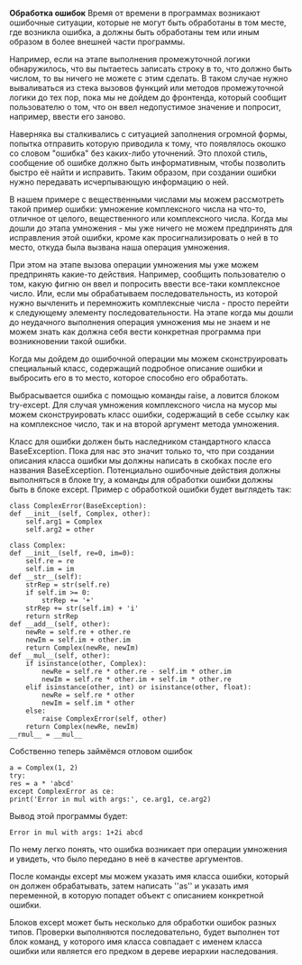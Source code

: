 **Обработка ошибок**
Время от времени в программах возникают ошибочные ситуации, которые не могут быть обработаны в том месте, где возникла ошибка, а должны быть обработаны тем или иным образом в более внешней части программы. 

Например, если на этапе выполнения промежуточной логики обнаружилось, что вы пытаетесь записать строку в то, что должно быть числом, то вы ничего не можете с этим сделать. В таком случае нужно вываливаться из стека вызовов функций или методов промежуточной логики до тех пор, пока мы не дойдем до фронтенда, который сообщит пользователю о том, что он ввел недопустимое значение и попросит, например, ввести его заново.

Наверняка вы сталкивались с ситуацией заполнения огромной формы, попытка отправить которую приводила к тому, что появлялось окошко со словом "ошибка" без каких-либо уточнений. Это плохой стиль, сообщение об ошибке должно быть информативным, чтобы позволить быстро её найти и исправить. Таким образом, при создании ошибки нужно передавать исчерпывающую информацию о ней.

В нашем примере с вещественными числами мы можем рассмотреть такой пример ошибки: умножение комплексного числа на что-то, отличное от целого, вещественного или комплексного числа. Когда мы дошли до этапа умножения - мы уже ничего не можем предпринять для исправления этой ошибки, кроме как просигнализировать о ней в то место, откуда была вызвана наша операция умножения.

При этом на этапе вызова операции умножения мы уже можем предпринять какие-то действия. Например, сообщить пользователю о том, какую фигню он ввел и попросить ввести все-таки комплексное число. Или, если мы обрабатываем последовательность, из которой нужно вычленить и перемножить комплексные числа - просто перейти к следующему элементу последовательности. На этапе когда мы дошли до неудачного выполнения операция умножения мы не знаем и не можем знать как должна себя вести конкретная программа при возникновении такой ошибки.

Когда мы дойдем до ошибочной операции мы можем сконструировать специальный класс, содержащий подробное описание ошибки и выбросить его в то место, которое способно его обработать.

Выбрасывается ошибка с помощью команды raise, а ловится блоком try-except. Для случая умножения комплексного числа на мусор мы можем сконструировать класс ошибки, содержащий в себе ссылку как на комплексное число, так и на второй аргумент метода умножения.

Класс для ошибки должен быть наследником стандартного класса BaseException. Пока для нас это значит только то, что при создании описания класса ошибки мы должны написать в скобках после его названия BaseException. Потенциально ошибочные действия должны выполняться в блоке try, а команды для обработки ошибки должны быть в блоке except. Пример с обработкой ошибки будет выглядеть так:


	class ComplexError(BaseException):
    def __init__(self, Complex, other):
        self.arg1 = Complex
        self.arg2 = other

	class Complex:
    def __init__(self, re=0, im=0):
        self.re = re
        self.im = im
    def __str__(self):
        strRep = str(self.re)
        if self.im >= 0:
            strRep += '+'
        strRep += str(self.im) + 'i'
        return strRep
    def __add__(self, other):
        newRe = self.re + other.re
        newIm = self.im + other.im
        return Complex(newRe, newIm)
    def __mul__(self, other):
        if isinstance(other, Complex):
            newRe = self.re * other.re - self.im * other.im
            newIm = self.re * other.im + self.im * other.re
        elif isinstance(other, int) or isinstance(other, float):
            newRe = self.re * other
            newIm = self.im * other
        else:
            raise ComplexError(self, other)
        return Complex(newRe, newIm)
    __rmul__ = __mul__

Собственно теперь займёмся отловом ошибок

	a = Complex(1, 2)        
	try:
    res = a * 'abcd'
	except ComplexError as ce:
    print('Error in mul with args:', ce.arg1, ce.arg2)

Вывод этой программы будет:

	Error in mul with args: 1+2i abcd

По нему легко понять, что ошибка возникает при операции умножения и увидеть, что было передано в неё в качестве аргументов.

После команды except мы можем указать имя класса ошибки, который он должен обрабатывать, затем написать ''as'' и указать имя переменной, в которую попадет объект с описанием конкретной ошибки.

Блоков except может быть несколько для обработки ошибок разных типов. Проверки выполняются последовательно, будет выполнен тот блок команд, у которого имя класса совпадает с именем класса ошибки или является его предком в дереве иерархии наследования.